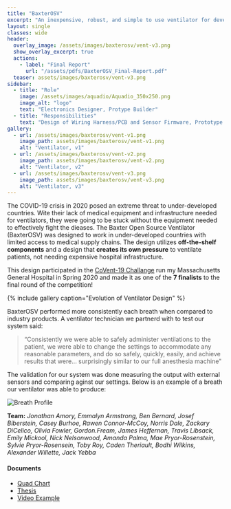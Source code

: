 ```yaml
---
title: "BaxterOSV"
excerpt: "An inexpensive, robust, and simple to use ventilator for developing countries during COVID-19 outbreak in 2020"
layout: single
classes: wide
header:
  overlay_image: /assets/images/baxterosv/vent-v3.png
  show_overlay_excerpt: true
  actions:
    - label: "Final Report"
      url: "/assets/pdfs/BaxterOSV_Final-Report.pdf"
  teaser: assets/images/baxterosv/vent-v3.png
sidebar:
  - title: "Role"
    image: /assets/images/aquadio/Aquadio_350x250.png
    image_alt: "logo"
    text: "Electronics Designer, Protype Builder"
  - title: "Responsibilities"
    text: "Design of Wiring Harness/PCB and Sensor Firmware, Prototype Assembler & Debugger"
gallery:
  - url: /assets/images/baxterosv/vent-v1.png
    image_path: assets/images/baxterosv/vent-v1.png
    alt: "Ventilator, v1"
  - url: /assets/images/baxterosv/vent-v2.png
    image_path: assets/images/baxterosv/vent-v2.png
    alt: "Ventilator, v2"
  - url: /assets/images/baxterosv/vent-v3.png
    image_path: assets/images/baxterosv/vent-v3.png
    alt: "Ventilator, v3"
---
```


The COVID-19 crisis in 2020 posed an extreme threat to under-developed countries. Wite their lack of medical equipment and infrastructure needed for ventilators, they were going to be stuck without the equipment needed to effectively fight the dieases. The Baxter Open Source Ventilator (BaxterOSV) was designed to work in under-developed countries with limited access to medical supply chains. The design utilizes **off-the-shelf components** and a design that **creates its own pressure** to ventilate patients, not needing expensive hospital infrastructure.

This design participated in the [CoVent-19 Challange](https://www.coventchallenge.com/) run my Massachusetts General Hospital in Spring 2020 and made it as one of the **7 finalists** to the final round of the competition!

{% include gallery caption="Evolution of Ventilator Design" %}

BaxterOSV performed more consistently each breath when compared to industry products. A ventilator technician we partnerd with to test our system said:

> “Consistently we were able to safely administer ventilations to the patient, we were able to change the settings to accommodate any reasonable parameters, and do so safely, quickly, easily, and achieve results that were... surprisingly similar to our full anesthesia machine"

The validation for our system was done measuring the output with external sensors and comparing aginst our settings. Below is an example of a breath our ventilator was able to produce:

![Breath Profile]({{site.baseurl}}/assets/images/baxterosv/breath_graphs.png "Pressure, Volume, and Flow from our ventilator")

**Team:** *Jonathan Amory, Emmalyn Armstrong, Ben Bernard, Josef Biberstein, Casey Burhoe, Rawen Connor-McCoy, Norris Dale, Zackary DiCelico, Olivia Fowler, Gordon.Fream, James Heffernan, Travis Libsack, Emily Mickool, Nick Nelsonwood, Amanda Palma, Mae Pryor-Rosenstein, Sylvie Pryor-Rosensein, Toby Roy, Caden Theriault, Bodhi Wilkins, Alexander Willette, Jack Yebba*

#### Documents
+ [Quad Chart]({{site.baseurl}}/assets/pdfs/quadcharts/BaxterOSV-Quad_Chart.pdf)<br>
+ [Thesis]({{site.baseurl}}/assets/pdfs/BaxterOSV_Final-Report.pdf)<br>
+ [Video Example]({{site.baseurl}}/assets/images/baxterosv/May23-Prototype.MOV) 